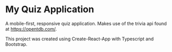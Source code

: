 # My Quiz Application
A mobile-first, responsive quiz application. Makes use of the trivia api found at https://opentdb.com/.


This project was created using Create-React-App with Typescript and Bootstrap.
